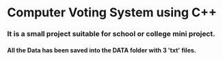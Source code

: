 # Computer Voting System using C++

### It is a small project suitable for school or college mini project.

#### All the Data has been saved into the DATA folder with 3 'txt' files.
